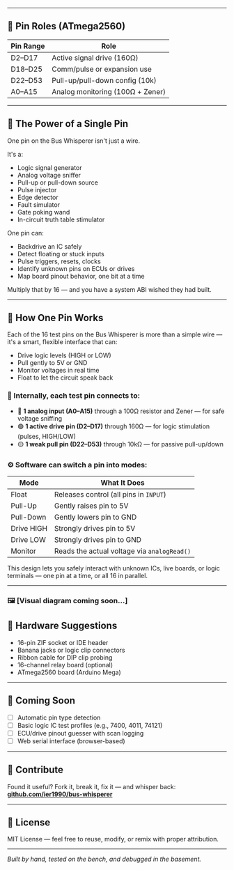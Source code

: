 
---

## 🧠 Pin Roles (ATmega2560)

| Pin Range   | Role                        |
|-------------|-----------------------------|
| D2–D17      | Active signal drive (160Ω)  |
| D18–D25     | Comm/pulse or expansion use |
| D22–D53     | Pull-up/pull-down config (10k) |
| A0–A15      | Analog monitoring (100Ω + Zener) |

---

## 🔋 The Power of a Single Pin

One pin on the Bus Whisperer isn't just a wire.

It's a:
- Logic signal generator
- Analog voltage sniffer
- Pull-up or pull-down source
- Pulse injector
- Edge detector
- Fault simulator
- Gate poking wand
- In-circuit truth table stimulator

One pin can:
- Backdrive an IC safely
- Detect floating or stuck inputs
- Pulse triggers, resets, clocks
- Identify unknown pins on ECUs or drives
- Map board pinout behavior, one bit at a time

Multiply that by 16 — and you have a system ABI wished they had built.

---

## 🧠 How One Pin Works

Each of the 16 test pins on the Bus Whisperer is more than a simple wire — it's a smart, flexible interface that can:

- Drive logic levels (HIGH or LOW)
- Pull gently to 5V or GND
- Monitor voltages in real time
- Float to let the circuit speak back

### 🧰 Internally, each test pin connects to:

- 🔵 **1 analog input (A0–A15)** through a 100Ω resistor and Zener — for safe voltage sniffing
- 🟢 **1 active drive pin (D2–D17)** through 160Ω — for logic stimulation (pulses, HIGH/LOW)
- 🟡 **1 weak pull pin (D22–D53)** through 10kΩ — for passive pull-up/down

### ⚙️ Software can switch a pin into modes:

| Mode         | What It Does                                   |
|--------------|------------------------------------------------|
| Float        | Releases control (all pins in `INPUT`)         |
| Pull-Up      | Gently raises pin to 5V                        |
| Pull-Down    | Gently lowers pin to GND                       |
| Drive HIGH   | Strongly drives pin to 5V                      |
| Drive LOW    | Strongly drives pin to GND                     |
| Monitor      | Reads the actual voltage via `analogRead()`    |

This design lets you safely interact with unknown ICs, live boards, or logic terminals — one pin at a time, or all 16 in parallel.

---

### 🖼️ [Visual diagram coming soon...]


## 🔌 Hardware Suggestions

- 16-pin ZIF socket or IDE header
- Banana jacks or logic clip connectors
- Ribbon cable for DIP clip probing
- 16-channel relay board (optional)
- ATmega2560 board (Arduino Mega)

---

## 🚀 Coming Soon

- [ ] Automatic pin type detection
- [ ] Basic logic IC test profiles (e.g., 7400, 4011, 74121)
- [ ] ECU/drive pinout guesser with scan logging
- [ ] Web serial interface (browser-based)

---

## 🤝 Contribute

Found it useful? Fork it, break it, fix it — and whisper back:
**[github.com/ier1990/bus-whisperer](https://github.com/YOURNAME/bus-whisperer)**

---

## 📸 License

MIT License — feel free to reuse, modify, or remix with proper attribution.

---

*Built by hand, tested on the bench, and debugged in the basement.*

